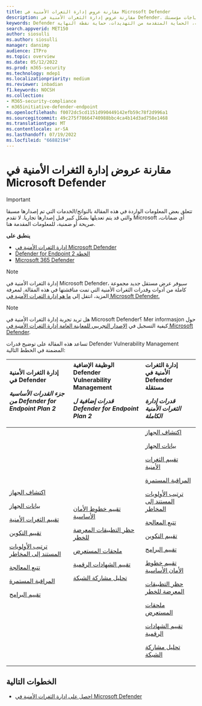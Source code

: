 ```yaml
---
title: مقارنة عروض إدارة الثغرات الأمنية في Microsoft Defender
description: مقارنة عروض إدارة الثغرات الأمنية في Defender. تعرف على الاختلافات بين الخطط وحدد الخطة التي تناسب احتياجات مؤسستك.
keywords: Defender لنقطة النهاية، الحماية المتقدمة من التهديدات، حماية نقطة النهاية
search.appverid: MET150
author: siosulli
ms.author: siosulli
manager: dansimp
audience: ITPro
ms.topic: overview
ms.date: 05/12/2022
ms.prod: m365-security
ms.technology: mdep1
ms.localizationpriority: medium
ms.reviewer: inbadian
f1.keywords: NOCSH
ms.collection:
- M365-security-compliance
- m365initiative-defender-endpoint
ms.openlocfilehash: f0072dc5cd1151d990449142efb59c78f2d996a1
ms.sourcegitcommit: 49c275f78664740988bbc4ca4b14d3ad758e1468
ms.translationtype: MT
ms.contentlocale: ar-SA
ms.lasthandoff: 07/19/2022
ms.locfileid: "66882194"
---
```

# <a name="compare-microsoft-defender-vulnerability-management-offerings"></a>مقارنة عروض إدارة الثغرات الأمنية في Microsoft Defender

> [!IMPORTANT]
> تتعلق بعض المعلومات الواردة في هذه المقالة بالنواتج/الخدمات التي تم إصدارها مسبقا والتي قد يتم تعديلها بشكل كبير قبل إصدارها تجاريا. لا تقدم Microsoft أي ضمانات، صريحة أو ضمنية، للمعلومات المقدمة هنا.

**ينطبق على**

- [إدارة الثغرات الأمنية في Microsoft Defender](index.yml)
- [Defender for Endpoint الخطة 2](https://go.microsoft.com/fwlink/p/?linkid=2154037)
- [Microsoft 365 Defender](https://go.microsoft.com/fwlink/?linkid=2118804)

> [!NOTE]
> إدارة الثغرات الأمنية في Microsoft Defender، سيوفر عرض مستقل جديد مجموعة كاملة من أدوات وقدرات الثغرات الأمنية التي تمت مناقشتها في هذه المقالة. لمعرفة المزيد، انتقل إلى [ما هو إدارة الثغرات الأمنية في Microsoft Defender.](defender-vulnerability-management.md)

>[!Note]
> هل تريد تجربة إدارة الثغرات الأمنية في Microsoft Defender؟ Mer informasjon حول كيفية التسجيل في [الإصدار التجريبي للمعاينة العامة إدارة الثغرات الأمنية في Microsoft Defender](../defender-vulnerability-management/get-defender-vulnerability-management.md).

تساعد هذه المقالة على توضيح قدرات Defender Vulnerability Management المضمنة في الخطط التالية:

| إدارة الثغرات الأمنية في Defender <p> _جزء القدرات الأساسية من Defender for Endpoint Plan 2_| الوظيفة الإضافية Defender Vulnerability Management <p> _قدرات إضافية ل Defender for Endpoint Plan 2_| إدارة الثغرات الأمنية في Defender مستقلة <p> _قدرات إدارة الثغرات الأمنية الكاملة_|
|:---|:---|:---|
 [اكتشاف الجهاز](../defender-endpoint/device-discovery.md) <p> [بيانات الجهاز](../defender-endpoint/machines-view-overview.md) <p> [تقييم الثغرات الأمنية](tvm-weaknesses.md) <p> [تقييم التكوين](tvm-microsoft-secure-score-devices.md) <p> [ترتيب الأولويات المستند إلى المخاطر](tvm-security-recommendation.md) <p> [تتبع المعالجة](tvm-remediation.md) <p> [المراقبة المستمرة](../defender-endpoint/configure-vulnerability-email-notifications.md) <p> [تقييم البرامج](tvm-software-inventory.md) <p> | [تقييم خطوط الأمان الأساسية](tvm-security-baselines.md) <p> [حظر التطبيقات المعرضة للخطر](tvm-block-vuln-apps.md) <p> [ملحقات المستعرض](tvm-browser-extensions.md) <p> [تقييم الشهادات الرقمية](tvm-certificate-inventory.md) <p> [تحليل مشاركة الشبكة](tvm-network-share-assessment.md) | [اكتشاف الجهاز](../defender-endpoint/device-discovery.md) <p> [بيانات الجهاز](../defender-endpoint/machines-view-overview.md) <p> [تقييم الثغرات الأمنية](tvm-weaknesses.md) <p> [المراقبة المستمرة](../defender-endpoint/configure-vulnerability-email-notifications.md) <p> [ترتيب الأولويات المستند إلى المخاطر](tvm-security-recommendation.md) <p> [تتبع المعالجة](tvm-remediation.md) <p> [تقييم التكوين](tvm-microsoft-secure-score-devices.md) <p> [تقييم البرامج](tvm-software-inventory.md) <p> [تقييم خطوط الأمان الأساسية](tvm-security-baselines.md) <p> [حظر التطبيقات المعرضة للخطر](tvm-block-vuln-apps.md) <p> [ملحقات المستعرض](tvm-browser-extensions.md) <p> [تقييم الشهادات الرقمية](tvm-certificate-inventory.md) <p> [تحليل مشاركة الشبكة](tvm-network-share-assessment.md)|

## <a name="next-steps"></a>الخطوات التالية

- [احصل على إدارة الثغرات الأمنية في Microsoft Defender](get-defender-vulnerability-management.md)
